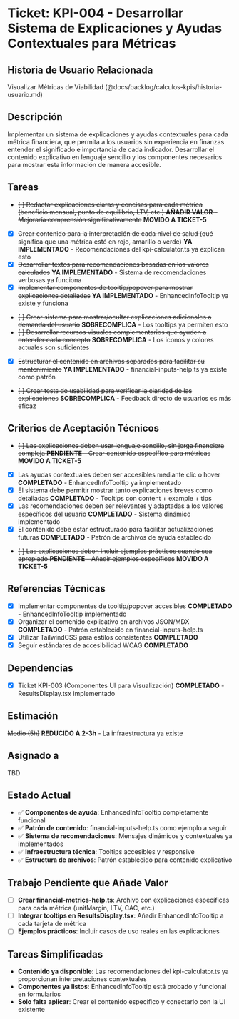 # Ticket: KPI-004 - Desarrollar Sistema de Explicaciones y Ayudas Contextuales para Métricas

## Historia de Usuario Relacionada

Visualizar Métricas de Viabilidad (@docs/backlog/calculos-kpis/historia-usuario.md)

## Descripción

Implementar un sistema de explicaciones y ayudas contextuales para cada métrica financiera, que permita a los usuarios sin experiencia en finanzas entender el significado e importancia de cada indicador. Desarrollar el contenido explicativo en lenguaje sencillo y los componentes necesarios para mostrar esta información de manera accesible.

## Tareas

- ~~[ ] Redactar explicaciones claras y concisas para cada métrica (beneficio mensual, punto de equilibrio, LTV, etc.) **AÑADIR VALOR** - Mejoraría comprensión significativamente~~ **MOVIDO A TICKET-5**
- [x] ~~Crear contenido para la interpretación de cada nivel de salud (qué significa que una métrica esté en rojo, amarillo o verde)~~ **YA IMPLEMENTADO** - Recomendaciones del kpi-calculator.ts ya explican esto
- [x] ~~Desarrollar textos para recomendaciones basadas en los valores calculados~~ **YA IMPLEMENTADO** - Sistema de recomendaciones verbosas ya funciona
- [x] ~~Implementar componentes de tooltip/popover para mostrar explicaciones detalladas~~ **YA IMPLEMENTADO** - EnhancedInfoTooltip ya existe y funciona
- ~~[ ] Crear sistema para mostrar/ocultar explicaciones adicionales a demanda del usuario~~ **SOBRECOMPLICA** - Los tooltips ya permiten esto
- ~~[ ] Desarrollar recursos visuales complementarios que ayuden a entender cada concepto~~ **SOBRECOMPLICA** - Los iconos y colores actuales son suficientes
- [x] ~~Estructurar el contenido en archivos separados para facilitar su mantenimiento~~ **YA IMPLEMENTADO** - financial-inputs-help.ts ya existe como patrón
- ~~[ ] Crear tests de usabilidad para verificar la claridad de las explicaciones~~ **SOBRECOMPLICA** - Feedback directo de usuarios es más eficaz

## Criterios de Aceptación Técnicos

- ~~[ ] Las explicaciones deben usar lenguaje sencillo, sin jerga financiera compleja **PENDIENTE** - Crear contenido específico para métricas~~ **MOVIDO A TICKET-5**
- [x] Las ayudas contextuales deben ser accesibles mediante clic o hover **COMPLETADO** - EnhancedInfoTooltip ya implementado
- [x] El sistema debe permitir mostrar tanto explicaciones breves como detalladas **COMPLETADO** - Tooltips con content + example + tips
- [x] Las recomendaciones deben ser relevantes y adaptadas a los valores específicos del usuario **COMPLETADO** - Sistema dinámico implementado
- [x] El contenido debe estar estructurado para facilitar actualizaciones futuras **COMPLETADO** - Patrón de archivos de ayuda establecido
- ~~[ ] Las explicaciones deben incluir ejemplos prácticos cuando sea apropiado **PENDIENTE** - Añadir ejemplos específicos~~ **MOVIDO A TICKET-5**

## Referencias Técnicas

- [x] Implementar componentes de tooltip/popover accesibles **COMPLETADO** - EnhancedInfoTooltip implementado
- [x] Organizar el contenido explicativo en archivos JSON/MDX **COMPLETADO** - Patrón establecido en financial-inputs-help.ts
- [x] Utilizar TailwindCSS para estilos consistentes **COMPLETADO**
- [x] Seguir estándares de accesibilidad WCAG **COMPLETADO**

## Dependencias

- [x] Ticket KPI-003 (Componentes UI para Visualización) **COMPLETADO** - ResultsDisplay.tsx implementado

## Estimación

~~Medio (5h)~~ **REDUCIDO A 2-3h** - La infraestructura ya existe

## Asignado a

TBD

## Estado Actual

- ✅ **Componentes de ayuda**: EnhancedInfoTooltip completamente funcional
- ✅ **Patrón de contenido**: financial-inputs-help.ts como ejemplo a seguir
- ✅ **Sistema de recomendaciones**: Mensajes dinámicos y contextuales ya implementados
- ✅ **Infraestructura técnica**: Tooltips accesibles y responsive
- ✅ **Estructura de archivos**: Patrón establecido para contenido explicativo

## Trabajo Pendiente que Añade Valor

- [ ] **Crear financial-metrics-help.ts**: Archivo con explicaciones específicas para cada métrica (unitMargin, LTV, CAC, etc.)
- [ ] **Integrar tooltips en ResultsDisplay.tsx**: Añadir EnhancedInfoTooltip a cada tarjeta de métrica
- [ ] **Ejemplos prácticos**: Incluir casos de uso reales en las explicaciones

## Tareas Simplificadas

- **Contenido ya disponible**: Las recomendaciones del kpi-calculator.ts ya proporcionan interpretaciones contextuales
- **Componentes ya listos**: EnhancedInfoTooltip está probado y funcional en formularios
- **Solo falta aplicar**: Crear el contenido específico y conectarlo con la UI existente
